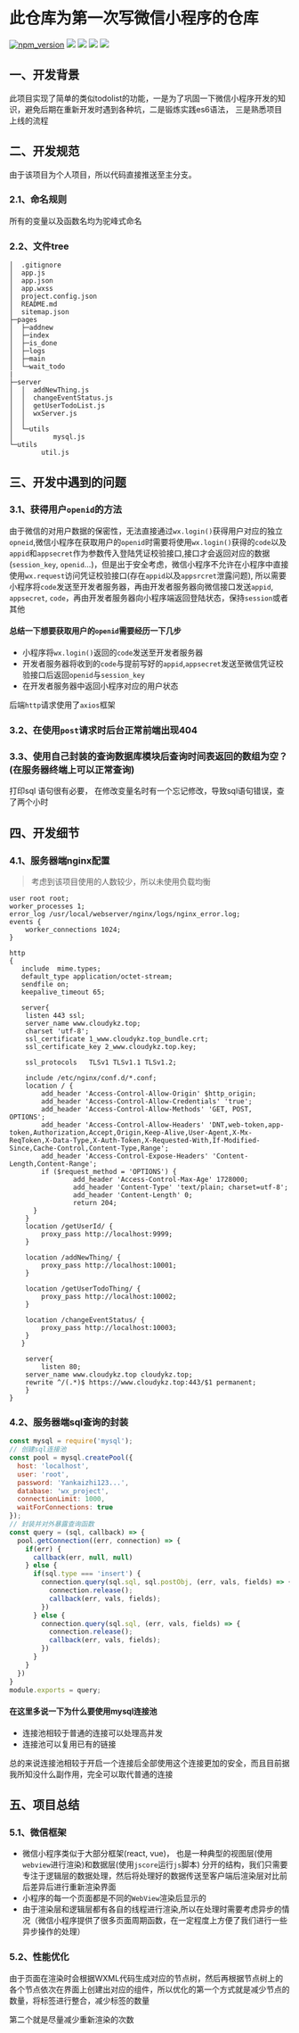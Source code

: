# 此仓库为第一次写微信小程序的仓库

[![npm_version](https://img.shields.io/badge/npm-6.13.4-orange)](https://www.npmjs.com/)    ![](https://img.shields.io/badge/pm2-4.2.3-brightgreen)    ![](https://img.shields.io/badge/node-v12.15.0-blue)    ![](https://img.shields.io/badge/weChat-v1.03-green)     ![](https://img.shields.io/badge/nginx-1.6.1-brightgreen)



## 一、开发背景

此项目实现了简单的类似todolist的功能，一是为了巩固一下微信小程序开发的知识，避免后期在重新开发时遇到各种坑，二是锻炼实践es6语法， 三是熟悉项目上线的流程



## 二、开发规范

由于该项目为个人项目，所以代码直接推送至主分支。

### 2.1、命名规则

所有的变量以及函数名均为驼峰式命名

### 2.2、文件tree

```tree
│  .gitignore
│  app.js
│  app.json
│  app.wxss
│  project.config.json
│  README.md
│  sitemap.json
├─pages
│  ├─addnew
│  ├─index
│  ├─is_done
│  ├─logs
│  ├─main
│  └─wait_todo
|
├─server
│  │  addNewThing.js
│  │  changeEventStatus.js
│  │  getUserTodoList.js
│  │  wxServer.js
│  │
│  └─utils
│          mysql.js 
└─utils
        util.js
```





## 三、开发中遇到的问题

### 3.1、获得用户`openid`的方法

由于微信的对用户数据的保密性，无法直接通过`wx.login()`获得用户对应的独立`opneid`,微信小程序在获取用户的`openid`时需要将使用`wx.login()`获得的`code`以及`appid`和`appsecret`作为参数传入登陆凭证校验接口,接口才会返回对应的数据(`session_key`, `openid`...)，但是出于安全考虑，微信小程序不允许在小程序中直接使用`wx.request`访问凭证校验接口(存在`appid`以及`appsrcret`泄露问题), 所以需要小程序将`code`发送至开发者服务器，再由开发者服务器向微信接口发送`appid`, `appsecret`, `code`，再由开发者服务器向小程序端返回登陆状态，保持`session`或者其他

#### 总结一下想要获取用户的`openid`需要经历一下几步

 - 小程序将`wx.login()`返回的`code`发送至开发者服务器
 - 开发者服务器将收到的`code`与提前写好的`appid`,`appsecret`发送至微信凭证校验接口后返回`openid`与`session_key`
- 在开发者服务器中返回小程序对应的用户状态

后端`http`请求使用了`axios`框架



### 3.2、在使用`post`请求时后台正常前端出现404



### 3.3、使用自己封装的查询数据库模块后查询时间表返回的数组为空？(在服务器终端上可以正常查询)

打印sql 语句很有必要， 在修改变量名时有一个忘记修改，导致sql语句错误，查了两个小时



## 四、开发细节

### 4.1、服务器端nginx配置

> 考虑到该项目使用的人数较少，所以未使用负载均衡

```nginx
user root root;
worker_processes 1;
error_log /usr/local/webserver/nginx/logs/nginx_error.log;
events {
	worker_connections 1024;
}

http
{
   include	mime.types;
   default_type application/octet-stream;
   sendfile on;
   keepalive_timeout 65;

   server{
    listen 443 ssl;
    server_name www.cloudykz.top;
    charset 'utf-8';
    ssl_certificate	1_www.cloudykz.top_bundle.crt;
    ssl_certificate_key 2_www.cloudykz.top.key;

    ssl_protocols	TLSv1 TLSv1.1 TLSv1.2;
    
    include /etc/nginx/conf.d/*.conf;
    location / {
        add_header 'Access-Control-Allow-Origin' $http_origin;
        add_header 'Access-Control-Allow-Credentials' 'true';
        add_header 'Access-Control-Allow-Methods' 'GET, POST, OPTIONS';
        add_header 'Access-Control-Allow-Headers' 'DNT,web-token,app-token,Authorization,Accept,Origin,Keep-Alive,User-Agent,X-Mx-ReqToken,X-Data-Type,X-Auth-Token,X-Requested-With,If-Modified-Since,Cache-Control,Content-Type,Range';
        add_header 'Access-Control-Expose-Headers' 'Content-Length,Content-Range';
        if ($request_method = 'OPTIONS') {
                add_header 'Access-Control-Max-Age' 1728000;
                add_header 'Content-Type' 'text/plain; charset=utf-8';
                add_header 'Content-Length' 0;
                return 204;
      }
    }
    location /getUserId/ {
		proxy_pass http://localhost:9999;
    } 
            
    location /addNewThing/ {
        proxy_pass http://localhost:10001;
    }
            
    location /getUserTodoThing/ {
    	proxy_pass http://localhost:10002;
    }
            
    location /changeEventStatus/ {
    	proxy_pass http://localhost:10003;
    }
   }
	
    server{	
        listen 80;
	server_name www.cloudykz.top cloudykz.top;
	rewrite ^/(.*)$ https://www.cloudykz.top:443/$1 permanent;
    }
}
```



### 4.2、服务器端sql查询的封装

```js
const mysql = require('mysql');
// 创建sql连接池
const pool = mysql.createPool({
  host: 'localhost',
  user: 'root',
  password: 'Yankaizhi123...',
  database: 'wx_project',
  connectionLimit: 1000,
  waitForConnections: true
});
// 封装并对外暴露查询函数
const query = (sql, callback) => {
  pool.getConnection((err, connection) => {
    if(err) {
      callback(err, null, null)
    } else {
      if(sql.type === 'insert') {
        connection.query(sql.sql, sql.postObj, (err, vals, fields) => {
          connection.release();
          callback(err, vals, fields);
        })
      } else {
        connection.query(sql.sql, (err, vals, fields) => {
          connection.release();
          callback(err, vals, fields);
        })
      }
    }
  })
}
module.exports = query;
```

#### 在这里多说一下为什么要使用mysql连接池

- 连接池相较于普通的连接可以处理高并发
- 连接池可以复用已有的链接

总的来说连接池相较于开启一个连接后全部使用这个连接更加的安全，而且目前据我所知没什么副作用，完全可以取代普通的连接

### 



## 五、项目总结

### 5.1、微信框架

-   微信小程序类似于大部分框架(react, vue)， 也是一种典型的视图层(使用`webview`进行渲染)和数据层(使用`jscore`运行`js`脚本) 分开的结构，我们只需要专注于逻辑层的数据处理，然后将处理好的数据传送至客户端后渲染层对比前后差异后进行重新渲染界面
- 小程序的每一个页面都是不同的`WebView`渲染后显示的
- 由于渲染层和逻辑层都有各自的线程进行渲染,所以在处理时需要考虑异步的情况（微信小程序提供了很多页面周期函数，在一定程度上方便了我们进行一些异步操作的处理）

### 5.2、性能优化

由于页面在渲染时会根据WXML代码生成对应的节点树，然后再根据节点树上的各个节点依次在界面上创建出对应的组件，所以优化的第一个方式就是减少节点的数量，将标签进行整合，减少标签的数量

第二个就是尽量减少重新渲染的次数

